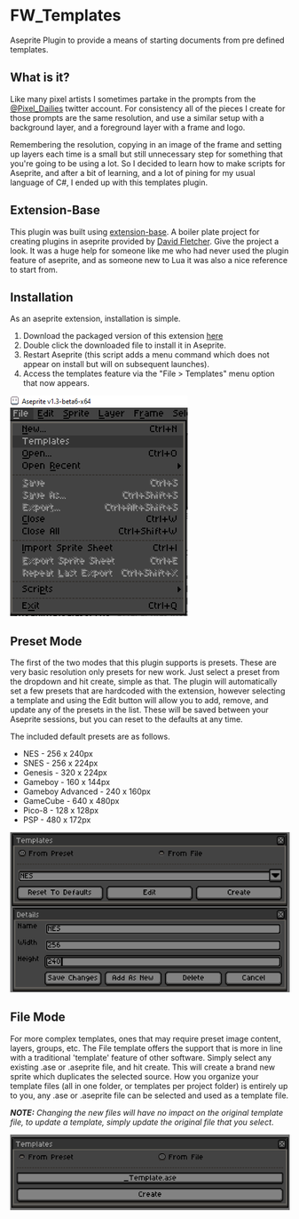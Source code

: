 
# FW_Templates
Aseprite Plugin to provide a means of starting documents from pre defined templates.

## What is it?
Like many pixel artists I sometimes partake in the prompts from the [@Pixel_Dailies](https://twitter.com/Pixel_Dailies) twitter account. For consistency all of the pieces I create for those prompts are the same resolution, and use a similar setup with a background layer, and a foreground layer with a frame and logo. 

Remembering the resolution, copying in an image of the frame and setting up layers each time is a small but still unnecessary step for something that you're going to be using a lot. So I decided to learn how to make scripts for Aseprite, and after a bit of learning, and a lot of pining for my usual language of C#, I ended up with this templates plugin.

## Extension-Base
This plugin was built using [extension-base](https://github.com/david-fletcher/extension-base). A boiler plate project for creating plugins in aseprite provided by [David Fletcher](https://github.com/david-fletcher). Give the project a look. It was a huge help for someone like me who had never used the plugin feature of aseprite, and as someone new to Lua it was also a nice reference to start from.


## Installation
As an aseprite extension, installation is simple.
1. Download the packaged version of this extension [here](https://github.com/HenryStrattonFW/FW_Templates/raw/master/FW_Templates.aseprite-extension)
2. Double click the downloaded file to install it in Aseprite.
3. Restart Aseprite (this script adds a menu command which does not appear on install but will on subsequent launches).
4. Access the templates feature via the "File > Templates" menu option that now appears.

![enter image description here](images/Toolbar.png)

## Preset Mode
The first of the two modes that this plugin supports is presets. These are very basic resolution only presets for new work. Just select a preset from the dropdown and hit create, simple as that. 
The plugin will automatically set a few presets that are hardcoded with the extension, however selecting a template and using the Edit button will allow you to add, remove, and update any of the presets in the list. These will be saved between your Aseprite sessions, but you can reset to the defaults at any time.

The included default presets are as follows.

 - NES - 256 x 240px
 - SNES - 256 x 224px
 - Genesis - 320 x 224px
 - Gameboy - 160 x 144px
 - Gameboy Advanced - 240 x 160px
 - GameCube - 640 x 480px
 - Pico-8 - 128 x 128px
 - PSP - 480 x 172px

![enter image description here](images/PresetMode.png)


## File Mode
For more complex templates, ones that may require preset image content, layers, groups, etc. The File template offers the support that is more in line with a traditional 'template' feature of other software. Simply select any existing .ase or .aseprite file, and hit create. This will create a brand new sprite which duplicates the selected source. How you organize your template files (all in one folder, or templates per project folder) is entirely up to you, any .ase or .aseprite file can be selected and used as a template file. 

***NOTE:** Changing the new files will have no impact on the original template file, to update a template, simply update the original file that you select*.

![enter image description here](images/FileMode.png)

